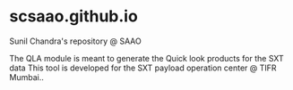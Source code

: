 # scsaao.github.io
Sunil Chandra's repository @ SAAO 

The QLA module is meant to generate the Quick look products for the SXT data 
This tool is developed for the SXT payload operation center @ TIFR Mumbai..



